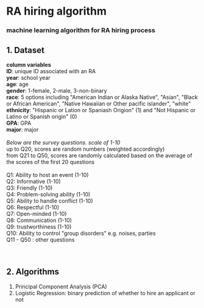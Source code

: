 # RA hiring algorithm
### machine learning algorithm for RA hiring process

## 1. Dataset 
**column variables** </br>
**ID**: unique ID associated with an RA </br>
**year**: school year  </br>
**age**: age </br>
**gender**: 1-female, 2-male, 3-non-binary </br> 
**race**: 5 options including "American Indian or Alaska Native", "Asian", "Black or African American", "Native Hawaiian or Other pacific islander", "white"</br>
**ethnicity**: "Hispanic or Lation or Spaniash Origion" (1) and "Not Hispanic or Latino or Spanish origin" (0) </br>
**GPA**: GPA </br>
**major**: major </br>
</br>
*Below are the survey questions. scale of 1-10* </br>
up to Q20, scores are random numbers (weighted accordingly) </br>
from Q21 to Q50, scores are randomly calculated based on the average of the scores of the first 20 questions </br>
</br>
Q1: Ability to host an event (1-10) </br>
Q2: Informative (1-10) </br>
Q3: Friendly (1-10) </br>
Q4: Problem-solving ability (1-10) </br>
Q5: Ability to handle conflict (1-10) </br>
Q6: Respectful (1-10) </br>
Q7: Open-minded (1-10) </br>
Q8: Communication (1-10) </br>
Q9: trustworthiness (1-10) </br>
Q10: Ability to control "group disorders" e.g. noises, parties</br>
Q11 - Q50 : other questions </br>
</br>
</br>

## 2. Algorithms
1) Principal Component Analysis (PCA) </br>
2) Logistic Regression: binary prediction of whether to hire an applicant or not </br>
